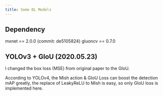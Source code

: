 ```yaml
---
title: Some DL Models
---
```


## Dependency

mxnet == 2.0.0 (commit: de5105824)
gluoncv == 0.7.0

## YOLOv3 + GIoU (2020.05.23)

  I changed the box loss (MSE) from original paper to the GIoU.

  According to YOLOv4, the Mish action & GIoU Loss can boost the detection mAP greatly, the replace of LeakyReLU to Mish is easy, so only GIoU loss is implemented here.

